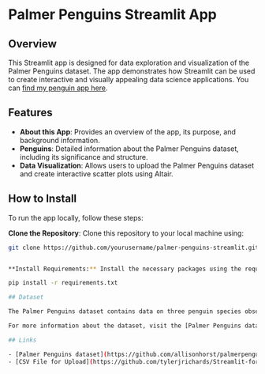 # Palmer Penguins Streamlit App

## Overview

This Streamlit app is designed for data exploration and visualization of the Palmer Penguins dataset. The app demonstrates how Streamlit can be used to create interactive and visually appealing data science applications.
You can [find my penguin app here](https://palmerpenguins.streamlit.app/).

## Features

- **About this App**: Provides an overview of the app, its purpose, and background information.
- **Penguins**: Detailed information about the Palmer Penguins dataset, including its significance and structure.
- **Data Visualization**: Allows users to upload the Palmer Penguins dataset and create interactive scatter plots using Altair.

## How to Install

To run the app locally, follow these steps:


**Clone the Repository**: Clone this repository to your local machine using:

   ```bash
   git clone https://github.com/yourusername/palmer-penguins-streamlit.git

   
**Install Requirements:** Install the necessary packages using the requirements.txt file:

   pip install -r requirements.txt

## Dataset

The Palmer Penguins dataset contains data on three penguin species observed on three islands in the Palmer Archipelago, Antarctica. It includes measurements such as bill length, bill depth, flipper length, body mass, and more.

For more information about the dataset, visit the [Palmer Penguins dataset GitHub page](https://github.com/allisonhorst/palmerpenguins).

## Links

- [Palmer Penguins dataset](https://github.com/allisonhorst/palmerpenguins)
- [CSV File for Upload](https://github.com/tylerjrichards/Streamlit-for-Data-Science/blob/main/penguin_app/penguins.csv)

